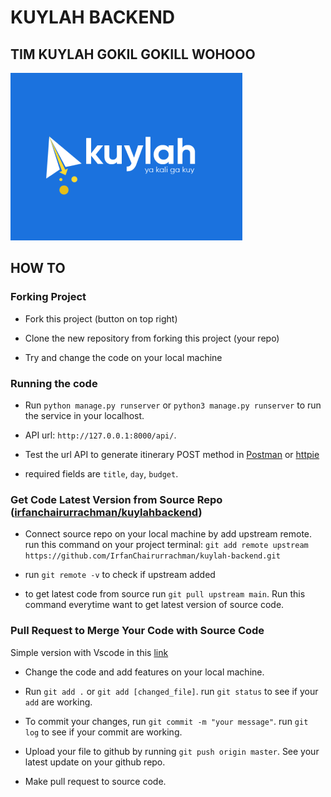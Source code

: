 # KUYLAH BACKEND

## TIM KUYLAH GOKIL GOKILL WOHOOO

![KUYLAH](inventory/kuylah.png)

## HOW TO

### Forking Project

- Fork this project (button on top right)

- Clone the new repository from forking this project (your repo)

- Try and change the code on your local machine

### Running the code

- Run `python manage.py runserver` or `python3 manage.py runserver` to run the service in your localhost.

- API url: `http://127.0.0.1:8000/api/`.

- Test the url API to generate itinerary POST method in [Postman](https://www.postman.com/) or [httpie](https://httpie.io/)

- required fields are `title`, `day`, `budget`.

### Get Code Latest Version from Source Repo ([irfanchairurrachman/kuylahbackend](https://github.com/IrfanChairurrachman/kuylah-backend))

- Connect source repo on your local machine by add upstream remote. run this command on your project terminal: `git add remote upstream https://github.com/IrfanChairurrachman/kuylah-backend.git`

- run `git remote -v` to check if upstream added

- to get latest code from source run `git pull upstream main`. Run this command everytime want to get latest version of source code.

### Pull Request to Merge Your Code with Source Code

Simple version with Vscode in this [link](https://www.petanikode.com/git-vscode/)

- Change the code and add features on your local machine.

- Run `git add .` or `git add [changed_file]`. run `git status` to see if your `add` are working.

- To commit your changes, run `git commit -m "your message"`. run `git log` to see if your commit are working.

- Upload your file to github by running `git push origin master`. See your latest update on your github repo.

- Make pull request to source code.
